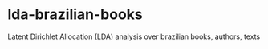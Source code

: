 # lda-brazilian-books
Latent Dirichlet Allocation (LDA) analysis over brazilian books, authors, texts
